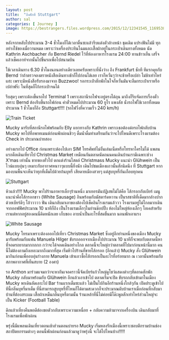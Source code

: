 ```yaml
---
layout: post
title:  "ถึงสักที Stuttgart"
author: sal
categories: [ Journey ]
image: https://bestrangers.files.wordpress.com/2015/12/12341545_1169538103075743_715838022474131932_n.jpg
---
```

หลังจากหลับไปประมาณ 3-4 ชั่วโมงก็ได้เวลาตื่นซะแล้วรีบแต่งตัวล้างหน้า ชุดเดิม แปรงฟันไม่มี ทุกอย่างใช้ของเมื่อวานหมด เพราะว่าเครื่องประทินโฉมและเสื้อผ้าอยู่ในกระเป๋าเดินทางทั้งหมด นัด Kathrin Aschbacher กับ Bernd Riedel ไว้ที่ห้องอาหารโรงแรม 24:00 ทานข้าวเย็น เสร็จแล้วเช็คเอาท์จากนั้นไปขึ้นรถเพื่อไปสนามบิน


ใช้เวลาเดินทาง 6.30 ชั่วโมงนอนอย่างเดียวเลยครับเพราะที่นั่งว่าง ถึง Frankfurt ชักที ทีแรกคุยกับ Bernd ว่าถ้าตรวจลงตราหนังสือเดินทางช้าก็ไปก่อนได้เลย เราก็หวั่นๆว่าจะช้าหรือเปล่า ไม่ช้าเท่าไหร่แฮะ เพราะมีหนังสือรับรองมาจาก Buzzwoo!  รอกระเป๋าสักพักในใจก็หวั่นมันจะลืมกระเป๋าเราหรือเปล่าฟร๊ะ ในที่สุดก็ไก้กระเป๋าจนได้

รีบสุดๆ เพราะต้องขึ้นรถไป Terminal 1 เพราะสถานีรถไฟจะอยู่ตรงได้ถุน มาถึงก็รีบจัดการเรื่องตั๋วเพราะ Bernd ต้องรีบขึ้นรถไฟก่อน ค่าตั๋วหมดไปประมาณ 60 ยูโร แพงสัส นั่งรถไฟใช้เวลาทั้งหมดประมาณ 1 ชั่วโมงก็ถึง Stuttgart!!!! (รถไฟวิ่งที่ความเร็ว 240 km/h)

<img src="https://bestrangers.files.wordpress.com/2015/12/p_20151212_082840.jpg" alt="Train Ticket">

Mucky มารับที่สถานีรถไฟพร้อมกับ Elly แยกทางกับ Kathrin เพราะเธอต้องต่อรถไฟกลับบ้าน Mucky พาไปที่อพาทเมนต์ก่อนพักผ่อนชิวๆ ดื่มน้ำดื่มท่าเตรียมกันว่าจะไปไหนดีเพราะโรงแรมต้อง Check in  ประมาณบ่ายสอง

อย่างแรกไป Office ก่อนเพราะต้องไปเอา SIM โทรศัพท์ไม่งั้นเล่นเน็ตหรือโทรหาใครไม่ได้ แพลนแรกคือเดินเที่ยวไป  Christmas Market เหมือนกันตลาดนัดถนนคนเดินบ้านเรามีเฉพาะช่วง X’mas เท่านั้น ขายของทั่วไป ตกแต่งร้านไสตล์ Christmass Mucky แนะนำ Glühwein เป็นไวน์แบบอุ่นๆ เหมาะกับอากาศหนาวๆแบบนี้ยิ่งนัก เดินไปชมเมืองแถวนั้นสักนิดนึง ที่ Stuttgart หากมองบนพื้นจะเห็นว่าทุกที่เต็มไปด้วยก้นบุหรี่ เสียดายเมืองสวยๆ แต่สูบบุหรี่กันเกือบทุกคน

<img src="https://bestrangers.files.wordpress.com/2015/12/p_20151212_114545.jpg" alt="Stuttgart">

หิวแล้ว!!!! Mucky พาไปร้านอาหารเล็กๆร้านหนึ่ง มาเยอรมันปฏิเสธไม่ได้คือ ไส้กรอกกับเบียร์ เมนูแนะนำคือใส้กรอกขาว (White Sausage)  กินพร้อมกับมัสตาร์ดหวาน เป็นรสชาติที่เด็ดมากล้างปากด้วยเบียร์ดีๆ โอ้ววววว ฟิน เดินกลับมาเอาของต้องไปเช็คอินโรงแรมแล้ววว โรงแรมอยู่ไม่ไกลมากเดินจากออฟฟิศประมาณ 10 นาทีก็ถึง เป็นโรงแรมเล็กๆในย่านช๊อปปิ้ง ห้องไม่ใหญ่ห้องเล็กๆ โอเคสำหรับเราแต่หากอยู่สองคนนี่คิดหนักเลย เก็บของ อาบน้ำเป็นอะไรที่สดชื่นมาก นอนพักเอาแรง

<img src="https://bestrangers.files.wordpress.com/2015/12/p_20151212_122453.jpg" alt="White Sausage">

Mucky โทรมาเพราะต้องออกไปเที่ยว Christmas Market ซึ่งอยู่อีกย่านหนึ่งของเมือง Mucky มารับพร้อมกับแฟน Manuela Hilger ขับรถออกจากเมืองไปประมาณ 10 นาทีก็จะพบกับตลาดนี้หาที่จอดรถยากมากกกกก กว่าจะได้จอดเดินอย่างไกล ตลาดนี้จะใหญ่กว่าตลาดที่ไปมาก่อนหน้านี้มาก คนนี้ไม่ต้องถามถึงเยอะมากถึงมากที่สุด เริ่มหิวไปร้านที่ขายไส้กรอก (อีกแล้ว) Mucky สั่ง Glühwein มากินก่อนเพื่ออบอุ่นร่างกาย Manuela เข้าแถวซื้อไส้กรอกเป็นอะไรที่อร่อยมาก ณ เวลานั้นพร้อมกับสภาพอากาศที่เย็นสบาย (2 องศา)

รอ Anthon มาร่วมแจมกว่าจะหากันเจอคราวนี้จัดเบียร์แก้วใหญ่ดูโชว์แสดงต่างๆที่ตลาดสักพัก Mucky กลับมาพร้อมกับ Glühwein อีกแล้วเอาเข้าไป ตลาดเริ่มจะปิด ขับรถกลับเข้ามาในเมือง Mucky พาเดินลัดเลาะไป Bar ร้านแรกเต็มซะแล้ว ไม่เป็นไปกินอีกร้านหนึ่งใกล้ๆกัน เปิดประตูเข้าไปทีนี้กลิ่นบุหรี่มาเต็ม ที่นี่สามารถสูบบุหรี่ที่ไหนก็ได้ตามสะดวกก็จะประมาณผับบ้านเราเมื่อก่อนที่กลับมาบ้านที่ต้องสระผม เสื้อผ้าเหม็นกลิ่นบุหรี่ตามนั้น ร้านเหล้าที่นี่ไม่ค่อยมีโต๊ะพูลสักเท่าไหร่ส่วนใหญ่จะเป็น Kicker (Football Table)

ดึกแล้วเที่ยงคืนพอดีต้องขอตัวกลับเพราะความเหนื่อย + กลับความล้ามาจากเครื่องบิน เดินกลับมาที่โรงแรมเพื่อพักผ่อน

พรุ่งนี้มีแพลนเดินเที่ยวตอนเช้าส่วนตอนบ่ายรอ Mucky เริ่มหลงรักเมืองนี้เพราะชอบตึกรามบ้านช่องสถาปัตยกรรมต่างๆ ตอนนี้พักผ่อนก่อนแล้วมาดูว่าพรุ่งนี้ จะได้ไปไหนบ้าง!!!!!